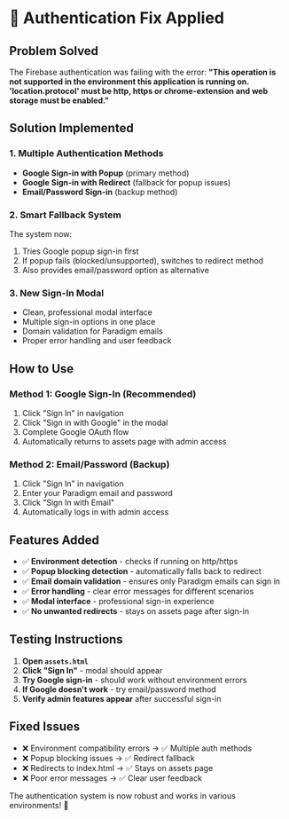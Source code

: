 # 🔐 Authentication Fix Applied

## Problem Solved
The Firebase authentication was failing with the error:
**"This operation is not supported in the environment this application is running on. 'location.protocol' must be http, https or chrome-extension and web storage must be enabled."**

## Solution Implemented

### 1. **Multiple Authentication Methods**
- **Google Sign-in with Popup** (primary method)
- **Google Sign-in with Redirect** (fallback for popup issues)
- **Email/Password Sign-in** (backup method)

### 2. **Smart Fallback System**
The system now:
1. Tries Google popup sign-in first
2. If popup fails (blocked/unsupported), switches to redirect method
3. Also provides email/password option as alternative

### 3. **New Sign-In Modal**
- Clean, professional modal interface
- Multiple sign-in options in one place
- Domain validation for Paradigm emails
- Proper error handling and user feedback

## How to Use

### Method 1: Google Sign-In (Recommended)
1. Click "Sign In" in navigation
2. Click "Sign in with Google" in the modal
3. Complete Google OAuth flow
4. Automatically returns to assets page with admin access

### Method 2: Email/Password (Backup)
1. Click "Sign In" in navigation  
2. Enter your Paradigm email and password
3. Click "Sign In with Email"
4. Automatically logs in with admin access

## Features Added
- ✅ **Environment detection** - checks if running on http/https
- ✅ **Popup blocking detection** - automatically falls back to redirect
- ✅ **Email domain validation** - ensures only Paradigm emails can sign in
- ✅ **Error handling** - clear error messages for different scenarios
- ✅ **Modal interface** - professional sign-in experience
- ✅ **No unwanted redirects** - stays on assets page after sign-in

## Testing Instructions
1. **Open `assets.html`**
2. **Click "Sign In"** - modal should appear
3. **Try Google sign-in** - should work without environment errors
4. **If Google doesn't work** - try email/password method
5. **Verify admin features appear** after successful sign-in

## Fixed Issues
- ❌ Environment compatibility errors → ✅ Multiple auth methods
- ❌ Popup blocking issues → ✅ Redirect fallback  
- ❌ Redirects to index.html → ✅ Stays on assets page
- ❌ Poor error messages → ✅ Clear user feedback

The authentication system is now robust and works in various environments! 🎉
